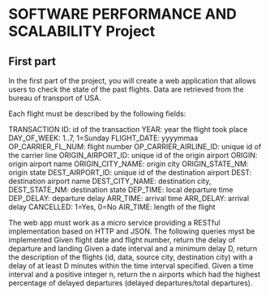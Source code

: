 # SOFTWARE PERFORMANCE AND SCALABILITY Project

## First part
In the first part of the project, you will create a web application that allows users to check the state of the past flights. Data are retrieved from the bureau of transport of USA. 

Each flight must be described by the following fields:

TRANSACTION ID: id of the transaction
YEAR: year the flight took place
DAY_OF_WEEK: 1..7, 1=Sunday
FLIGHT_DATE: yyyymmaa
OP_CARRIER_FL_NUM: flight number
OP_CARRIER_AIRLINE_ID: unique id of the carrier line
ORIGIN_AIRPORT_ID: unique id of the origin airport
ORIGIN: origin airport name
ORIGIN_CITY_NAME: origin city
ORIGIN_STATE_NM: origin state
DEST_AIRPORT_ID: unique id of the destination airport
DEST: destination airport name
DEST_CITY_NAME: destination city,
DEST_STATE_NM: destination state
DEP_TIME: local departure time
DEP_DELAY: departure delay
ARR_TIME: arrival time
ARR_DELAY: arrival delay
CANCELLED: 1=Yes, 0=No
AIR_TIME: length of the flight

The web app must work as a micro service providing a RESTful implementation based on HTTP and JSON. The following queries myst be implemented
Given flight date and flight number, return the delay of departure and landing
Given a date interval and a minimum delay D, return the description of the flights (id, data, source city, destination city) with a delay of at least D minutes within the time interval specified.
Given a time interval and a positive integer n, return the n airports which had the highest percentage of delayed departures (delayed departures/total departures).  
